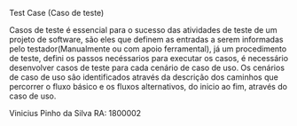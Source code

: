 Test Case (Caso de teste)

Casos de teste é essencial para o sucesso das atividades de teste de um projeto de software,
são eles que definem as entradas a serem informadas pelo testador(Manualmente ou com apoio ferramental), 
já um procedimento de teste, defini os passos necéssarios para executar os casos,
é necessário desenvolver casos de teste para cada cenário de caso de uso.
Os cenários de caso de uso são identificados através da descrição dos caminhos que percorrer o fluxo básico e os fluxos alternativos,
do inicio ao fim, através do caso de uso.

Vinicius Pinho da Silva
RA: 1800002
